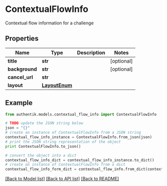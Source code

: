 # ContextualFlowInfo

Contextual flow information for a challenge

## Properties
Name | Type | Description | Notes
------------ | ------------- | ------------- | -------------
**title** | **str** |  | [optional] 
**background** | **str** |  | [optional] 
**cancel_url** | **str** |  | 
**layout** | [**LayoutEnum**](LayoutEnum.md) |  | 

## Example

```python
from authentik.models.contextual_flow_info import ContextualFlowInfo

# TODO update the JSON string below
json = "{}"
# create an instance of ContextualFlowInfo from a JSON string
contextual_flow_info_instance = ContextualFlowInfo.from_json(json)
# print the JSON string representation of the object
print ContextualFlowInfo.to_json()

# convert the object into a dict
contextual_flow_info_dict = contextual_flow_info_instance.to_dict()
# create an instance of ContextualFlowInfo from a dict
contextual_flow_info_form_dict = contextual_flow_info.from_dict(contextual_flow_info_dict)
```
[[Back to Model list]](../README.md#documentation-for-models) [[Back to API list]](../README.md#documentation-for-api-endpoints) [[Back to README]](../README.md)


